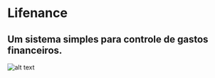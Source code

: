# Lifenance
Um sistema simples para controle de gastos financeiros.
----
![alt text](https://github.com/hypper10/Lifenance/blob/master/screen.png?raw=true)
